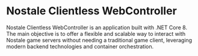 # Nostale Clientless WebController
Nostale Clientless WebController is an application built with .NET Core 8. The main objective is to offer a flexible and scalable way to interact with Nostale game servers without needing a traditional game client, leveraging modern backend technologies and container orchestration.
